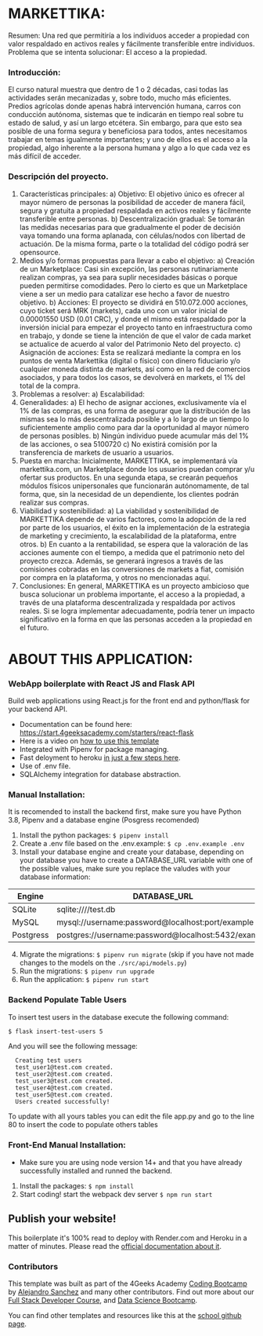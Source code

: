 # MARKETTIKA:
Resumen: Una red que permitiría a los individuos acceder a propiedad con valor respaldado en activos reales y fácilmente transferible entre individuos.
Problema que se intenta solucionar: El acceso a la propiedad.

### Introducción: 
El curso natural muestra que dentro de 1 o 2 décadas, casi todas las actividades serán mecanizadas y, sobre todo, mucho más eficientes. Predios agrícolas donde apenas habrá intervención humana, carros con conducción autónoma, sistemas que te indicarán en tiempo real sobre tu estado de salud, y así un largo etcétera.
Sin embargo, para que esto sea posible de una forma segura y beneficiosa para todos, antes necesitamos trabajar en temas igualmente importantes; y uno de ellos es el acceso a la propiedad, algo inherente a la persona humana y algo a lo que cada vez es más difícil de acceder.
### Descripción del proyecto.
1)	Características principales: 
a)	Objetivo: El objetivo único es ofrecer al mayor número de personas la posibilidad de acceder de manera fácil, segura y gratuita a propiedad respaldada en activos reales y fácilmente transferible entre personas. 
b)	Descentralización gradual: Se tomarán las medidas necesarias para que gradualmente el poder de decisión vaya tomando una forma aplanada, con células/nodos con libertad de actuación. De la misma forma, parte o la totalidad del código podrá ser opensource.
2)	Medios y/o formas propuestas para llevar a cabo el objetivo:
a)	Creación de un Marketplace: Casi sin excepción, las personas rutinariamente realizan compras, ya sea para suplir necesidades básicas o porque pueden permitirse comodidades. Pero lo cierto es que un Marketplace viene a ser un medio para catalizar ese hecho a favor de nuestro objetivo.
b)	Acciones: El proyecto se dividirá en 510.072.000 acciones, cuyo ticket será MRK (markets), cada uno con un valor inicial de 0.00001550 USD (0.01 CRC), y donde el mismo está respaldado por la inversión inicial para empezar el proyecto tanto en infraestructura como en trabajo, y donde se tiene la intención de que el valor de cada market se actualice de acuerdo al valor del Patrimonio Neto del proyecto.
c)	Asignación de acciones:  Esta se realizará mediante la compra en los puntos de venta Markettika (digital o físico) con dinero fiduciario y/o cualquier moneda distinta de markets, así como en la red de comercios asociados, y para todos los casos, se devolverá en markets, el 1% del total de la compra.
3)	Problemas a resolver:
a)	Escalabilidad: 
4)	Generalidades:
a)	El hecho de asignar acciones, exclusivamente vía el 1% de las compras, es una forma de asegurar que la distribución de las mismas sea lo más descentralizada posible y a lo largo de un tiempo lo suficientemente amplio como para dar la oportunidad al mayor número de personas posibles.
b)	Ningún individuo puede acumular más del 1% de las acciones, o sea 5100720
c)	No existirá comisión por la transferencia de markets de usuario a usuarios.
5)	Puesta en marcha: 
Inicialmente, MARKETTIKA, se implementará vía markettika.com, un Marketplace donde los usuarios puedan comprar y/u ofertar sus productos. En una segunda etapa, se crearán pequeños módulos físicos unipersonales que funcionarán autónomamente, de tal forma, que, sin la necesidad de un dependiente, los clientes podrán realizar sus compras.
6) Viabilidad y sostenibilidad:
a) La viabilidad y sostenibilidad de MARKETTIKA depende de varios factores, como la adopción de la red por parte de los usuarios, el éxito en la implementación de la estrategia de marketing y crecimiento, la escalabilidad de la plataforma, entre otros.
b) En cuanto a la rentabilidad, se espera que la valoración de las acciones aumente con el tiempo, a medida que el patrimonio neto del proyecto crezca. Además, se generará ingresos a través de las comisiones cobradas en las conversiones de markets a fiat, comisión por compra en la plataforma, y otros no mencionadas aquí.
7) Conclusiones:
En general, MARKETTIKA es un proyecto ambicioso que busca solucionar un problema importante, el acceso a la propiedad, a través de una plataforma descentralizada y respaldada por activos reales. Si se logra implementar adecuadamente, podría tener un impacto significativo en la forma en que las personas acceden a la propiedad en el futuro.



# ABOUT THIS APPLICATION: 
### WebApp boilerplate with React JS and Flask API

Build web applications using React.js for the front end and python/flask for your backend API.

- Documentation can be found here: https://start.4geeksacademy.com/starters/react-flask
- Here is a video on [how to use this template](https://www.loom.com/share/f37c6838b3f1496c95111e515e83dd9b)
- Integrated with Pipenv for package managing.
- Fast deloyment to heroku [in just a few steps here](https://start.4geeksacademy.com/backend/deploy-heroku-posgres).
- Use of .env file.
- SQLAlchemy integration for database abstraction.

### Manual Installation:

It is recomended to install the backend first, make sure you have Python 3.8, Pipenv and a database engine (Posgress recomended)

1. Install the python packages: `$ pipenv install`
2. Create a .env file based on the .env.example: `$ cp .env.example .env`
3. Install your database engine and create your database, depending on your database you have to create a DATABASE_URL variable with one of the possible values, make sure you replace the valudes with your database information:

| Engine    | DATABASE_URL                                        |
| --------- | --------------------------------------------------- |
| SQLite    | sqlite:////test.db                                  |
| MySQL     | mysql://username:password@localhost:port/example    |
| Postgress | postgres://username:password@localhost:5432/example |

4. Migrate the migrations: `$ pipenv run migrate` (skip if you have not made changes to the models on the `./src/api/models.py`)
5. Run the migrations: `$ pipenv run upgrade`
6. Run the application: `$ pipenv run start`

### Backend Populate Table Users

To insert test users in the database execute the following command:

```sh
$ flask insert-test-users 5
```

And you will see the following message:

```
  Creating test users
  test_user1@test.com created.
  test_user2@test.com created.
  test_user3@test.com created.
  test_user4@test.com created.
  test_user5@test.com created.
  Users created successfully!
```

To update with all yours tables you can edit the file app.py and go to the line 80 to insert the code to populate others tables

### Front-End Manual Installation:

-   Make sure you are using node version 14+ and that you have already successfully installed and runned the backend.

1. Install the packages: `$ npm install`
2. Start coding! start the webpack dev server `$ npm run start`

## Publish your website!

This boilerplate it's 100% read to deploy with Render.com and Heroku in a matter of minutes. Please read the [official documentation about it](https://start.4geeksacademy.com/deploy).

### Contributors

This template was built as part of the 4Geeks Academy [Coding Bootcamp](https://4geeksacademy.com/us/coding-bootcamp) by [Alejandro Sanchez](https://twitter.com/alesanchezr) and many other contributors. Find out more about our [Full Stack Developer Course](https://4geeksacademy.com/us/coding-bootcamps/part-time-full-stack-developer), and [Data Science Bootcamp](https://4geeksacademy.com/us/coding-bootcamps/datascience-machine-learning).

You can find other templates and resources like this at the [school github page](https://github.com/4geeksacademy/).
